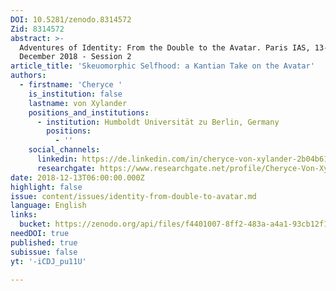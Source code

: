 ```yaml
---
DOI: 10.5281/zenodo.8314572
Zid: 8314572
abstract: >-
  Adventures of Identity: From the Double to the Avatar. Paris IAS, 13-14
  December 2018 - Session 2
article_title: 'Skeuomorphic Selfhood: a Kantian Take on the Avatar'
authors:
  - firstname: 'Cheryce '
    is_institution: false
    lastname: von Xylander
    positions_and_institutions:
      - institution: Humboldt Universität zu Berlin, Germany
        positions:
          - ''
    social_channels:
      linkedin: https://de.linkedin.com/in/cheryce-von-xylander-2b04b61aa
      researchgate: https://www.researchgate.net/profile/Cheryce-Von-Xylander
date: 2018-12-13T06:00:00.000Z
highlight: false
issue: content/issues/identity-from-double-to-avatar.md
language: English
links:
  bucket: https://zenodo.org/api/files/f4401007-8ff2-483a-a4a1-93cb12f1da93
needDOI: true
published: true
subissue: false
yt: '-iCDJ_pu11U'

---
```











<Youtube yt="-iCDJ_pu11U" caption="Skeuomorphic Selfhood: a Kantian Take on the Avatar"></Youtube>